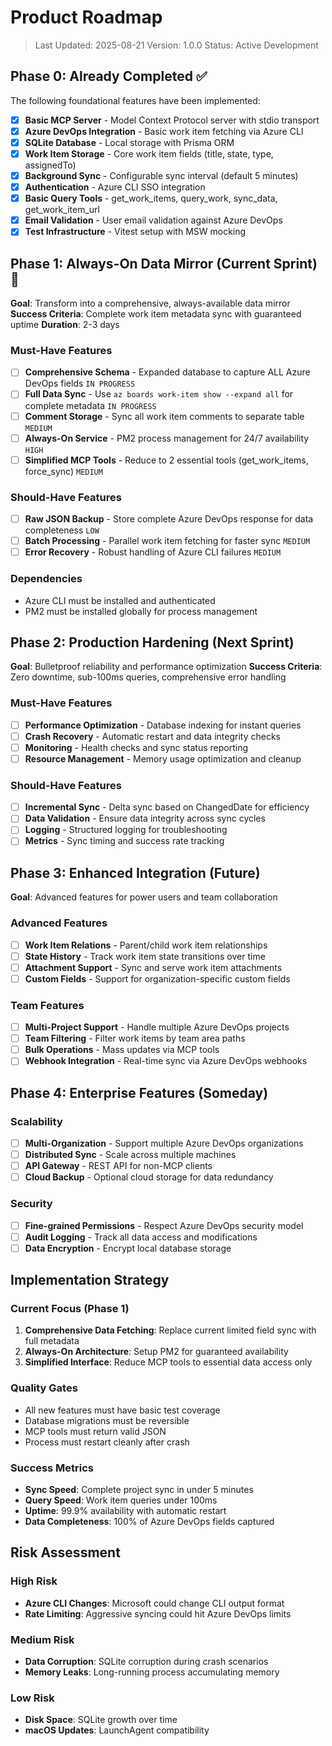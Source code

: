 # Product Roadmap

> Last Updated: 2025-08-21
> Version: 1.0.0
> Status: Active Development

## Phase 0: Already Completed ✅

The following foundational features have been implemented:

- [x] **Basic MCP Server** - Model Context Protocol server with stdio transport
- [x] **Azure DevOps Integration** - Basic work item fetching via Azure CLI
- [x] **SQLite Database** - Local storage with Prisma ORM
- [x] **Work Item Storage** - Core work item fields (title, state, type, assignedTo)
- [x] **Background Sync** - Configurable sync interval (default 5 minutes)
- [x] **Authentication** - Azure CLI SSO integration
- [x] **Basic Query Tools** - get_work_items, query_work, sync_data, get_work_item_url
- [x] **Email Validation** - User email validation against Azure DevOps
- [x] **Test Infrastructure** - Vitest setup with MSW mocking

## Phase 1: Always-On Data Mirror (Current Sprint) 🚧

**Goal**: Transform into a comprehensive, always-available data mirror
**Success Criteria**: Complete work item metadata sync with guaranteed uptime
**Duration**: 2-3 days

### Must-Have Features

- [ ] **Comprehensive Schema** - Expanded database to capture ALL Azure DevOps fields ``IN PROGRESS``
- [ ] **Full Data Sync** - Use `az boards work-item show --expand all` for complete metadata `IN PROGRESS`
- [ ] **Comment Storage** - Sync all work item comments to separate table `MEDIUM`
- [ ] **Always-On Service** - PM2 process management for 24/7 availability `HIGH`
- [ ] **Simplified MCP Tools** - Reduce to 2 essential tools (get_work_items, force_sync) `MEDIUM`

### Should-Have Features

- [ ] **Raw JSON Backup** - Store complete Azure DevOps response for data completeness `LOW`
- [ ] **Batch Processing** - Parallel work item fetching for faster sync `MEDIUM`
- [ ] **Error Recovery** - Robust handling of Azure CLI failures `MEDIUM`

### Dependencies

- Azure CLI must be installed and authenticated
- PM2 must be installed globally for process management

## Phase 2: Production Hardening (Next Sprint)

**Goal**: Bulletproof reliability and performance optimization
**Success Criteria**: Zero downtime, sub-100ms queries, comprehensive error handling

### Must-Have Features

- [ ] **Performance Optimization** - Database indexing for instant queries
- [ ] **Crash Recovery** - Automatic restart and data integrity checks
- [ ] **Monitoring** - Health checks and sync status reporting
- [ ] **Resource Management** - Memory usage optimization and cleanup

### Should-Have Features

- [ ] **Incremental Sync** - Delta sync based on ChangedDate for efficiency
- [ ] **Data Validation** - Ensure data integrity across sync cycles
- [ ] **Logging** - Structured logging for troubleshooting
- [ ] **Metrics** - Sync timing and success rate tracking

## Phase 3: Enhanced Integration (Future)

**Goal**: Advanced features for power users and team collaboration

### Advanced Features

- [ ] **Work Item Relations** - Parent/child work item relationships
- [ ] **State History** - Track work item state transitions over time
- [ ] **Attachment Support** - Sync and serve work item attachments
- [ ] **Custom Fields** - Support for organization-specific custom fields

### Team Features

- [ ] **Multi-Project Support** - Handle multiple Azure DevOps projects
- [ ] **Team Filtering** - Filter work items by team area paths
- [ ] **Bulk Operations** - Mass updates via MCP tools
- [ ] **Webhook Integration** - Real-time sync via Azure DevOps webhooks

## Phase 4: Enterprise Features (Someday)

### Scalability

- [ ] **Multi-Organization** - Support multiple Azure DevOps organizations
- [ ] **Distributed Sync** - Scale across multiple machines
- [ ] **API Gateway** - REST API for non-MCP clients
- [ ] **Cloud Backup** - Optional cloud storage for data redundancy

### Security

- [ ] **Fine-grained Permissions** - Respect Azure DevOps security model
- [ ] **Audit Logging** - Track all data access and modifications
- [ ] **Data Encryption** - Encrypt local database storage

## Implementation Strategy

### Current Focus (Phase 1)

1. **Comprehensive Data Fetching**: Replace current limited field sync with full metadata
2. **Always-On Architecture**: Setup PM2 for guaranteed availability
3. **Simplified Interface**: Reduce MCP tools to essential data access only

### Quality Gates

- All new features must have basic test coverage
- Database migrations must be reversible
- MCP tools must return valid JSON
- Process must restart cleanly after crash

### Success Metrics

- **Sync Speed**: Complete project sync in under 5 minutes
- **Query Speed**: Work item queries under 100ms
- **Uptime**: 99.9% availability with automatic restart
- **Data Completeness**: 100% of Azure DevOps fields captured

## Risk Assessment

### High Risk

- **Azure CLI Changes**: Microsoft could change CLI output format
- **Rate Limiting**: Aggressive syncing could hit Azure DevOps limits

### Medium Risk

- **Data Corruption**: SQLite corruption during crash scenarios
- **Memory Leaks**: Long-running process accumulating memory

### Low Risk

- **Disk Space**: SQLite growth over time
- **macOS Updates**: LaunchAgent compatibility